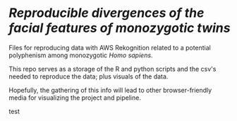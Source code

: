 # *Reproducible divergences of the facial features of monozygotic twins* #

Files for reproducing data with AWS Rekognition related to a potential polyphenism among monozygotic *Homo sapiens*.

This repo serves as a storage of the R and python scripts and the csv's needed to reproduce the data; plus  visuals of
the data.

Hopefully, the gathering of this info will lead to other browser-friendly media for visualizing the project and pipeline.


test
